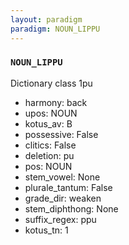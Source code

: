 ```yaml
---
layout: paradigm
paradigm: NOUN_LIPPU
---
```

### ` NOUN_LIPPU `

Dictionary class 1pu
* harmony: back
* upos: NOUN
* kotus_av: B
* possessive: False
* clitics: False
* deletion: pu
* pos: NOUN
* stem_vowel: None
* plurale_tantum: False
* grade_dir: weaken
* stem_diphthong: None
* suffix_regex: ppu
* kotus_tn: 1
